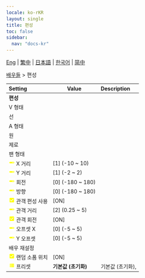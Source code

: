 ```yaml
---
locale: ko-rKR
layout: single
title: 편성
toc: false
sidebar:
  nav: "docs-kr"
---
```

[Eng](/dancexr/menu/2025.4/actors/formation) | [繁中](/tw/dancexr/menu/2025.4/actors/formation) | [日本語](/jp/dancexr/menu/2025.4/actors/formation) | [한국어](/kr/dancexr/menu/2025.4/actors/formation) | [简中](/zh/dancexr/menu/2025.4/actors/formation)

[배우들](../menu#배우들) > 편성



| Setting | Value | Description |
| :--- | --- | :--- |
|<nobr> <b>편성</b></nobr>|| 
|<nobr> V 형태</nobr>|| 
|<nobr> 선</nobr>|| 
|<nobr> A 형태</nobr>|| 
|<nobr> 원</nobr>|| 
|<nobr> 제로</nobr>|| 
|<nobr> 팬 형태</nobr>|| 
|<nobr><img src="/images/icon/ic_slider.png" alt="slider icon"/> X 거리</nobr>| [1] (-10 ~ 10) | 
|<nobr><img src="/images/icon/ic_slider.png" alt="slider icon"/> Y 거리</nobr>| [1] (-2 ~ 2) | 
|<nobr><img src="/images/icon/ic_slider.png" alt="slider icon"/> 회전</nobr>| [0] (-180 ~ 180) | 
|<nobr><img src="/images/icon/ic_slider.png" alt="slider icon"/> 방향</nobr>| [0] (-180 ~ 180) | 
|<nobr><img src="/images/icon/ic_check_on.png" alt="check on icon"/> 관객 편성 사용</nobr>| [ON] | 
|<nobr><img src="/images/icon/ic_slider.png" alt="slider icon"/> 관객 거리</nobr>| [2] (0.25 ~ 5) | 
|<nobr><img src="/images/icon/ic_check_on.png" alt="check on icon"/> 관객 회전</nobr>| [ON] | 
|<nobr><img src="/images/icon/ic_slider.png" alt="slider icon"/> 오프셋 X</nobr>| [0] (-5 ~ 5) | 
|<nobr><img src="/images/icon/ic_slider.png" alt="slider icon"/> Y 오프셋</nobr>| [0] (-5 ~ 5) | 
|<nobr> 배우 재설정</nobr>|| 
|<nobr><img src="/images/icon/ic_check_on.png" alt="check on icon"/> 랜덤 소품 위치</nobr>| [ON] | 
|<nobr><img src="/images/icon/ic_list.png" alt="list icon"/> 프리셋</nobr>| **기본값 (초기화)** | 기본값 (초기화),  |
